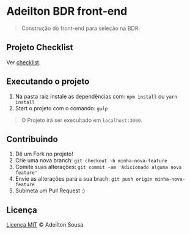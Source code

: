 # Adeilton BDR front-end

> Construção do front-end para seleção na BDR.

## Projeto Checklist

Ver [checklist](./projeto-checklist.md).


## Executando o projeto

1. Na pasta raiz instale as dependências com: `npm install` ou `yarn install`
2. Start o projeto com o comando: `gulp`

> O Projeto irá ser execultado em `localhost:3000`.

## Contribuindo

1. Dê um Fork no projeto!
2. Crie uma nova branch: `git checkout -b minha-nova-feature`
3. Comite suas alterações: `git commit -am 'Adicionado alguma nova feature'`
4. Envie as alterações para a sua brach: `git push origin minha-nova-feature`
5. Submeta um Pull Request :)

## Licença

[Licença MIT](./LICENSE.md) © Adeilton Sousa
